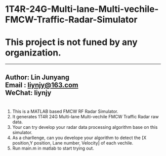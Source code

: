 # 1T4R-24G-Multi-lane-Multi-vechile-FMCW-Traffic-Radar-Simulator
# This project is not funed by any organization.

-----------------------------------------------------  
  Author: Lin Junyang   
  Email : liynjy@163.com  
  WeChat: liynjy
-----------------------------------------------------

#
1) This is a MATLAB based FMCW RF Radar Simulator. 
2) It generates 1T4R 24G Multi-lane Multi-vechile FMCW Traffic Radar raw data. 
3) Your can try develop your radar data processing algorithm base on this simulator.
4) As a charllenge, can you develope your algorithm to detect the [X position,Y position, Lane number, Velocity] of each vechile.
5) Run main.m in matlab to start trying out.

